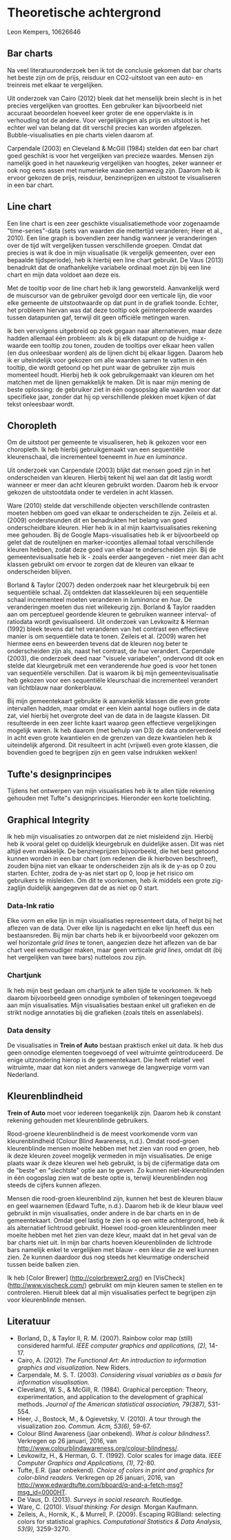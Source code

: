 # Theoretische achtergrond
Leon Kempers, 10626646


## Bar charts
Na veel literatuuronderzoek ben ik tot de conclusie gekomen dat bar charts het beste zijn om de prijs, reisduur en CO2-uitstoot van een auto- en treinreis met elkaar te vergelijken.

Uit onderzoek van Cairo (2012) bleek dat het menselijk brein slecht is in het precies vergelijken van groottes. Een gebruiker kan bijvoorbeeld niet accuraat beoordelen hoeveel keer groter de ene oppervlakte is in verhouding tot de andere. Voor vergelijkingen als prijs en uitstoot is het echter wel van belang dat dit verschil precies kan worden afgelezen. Bubble-visualisaties en pie charts vielen daarom af.

Carpendale (2003) en Cleveland & McGill (1984) stelden dat een bar chart goed geschikt is voor het vergelijken van precieze waardes. Mensen zijn namelijk goed in het nauwkeurig vergelijken van hoogtes, zeker wanneer er ook nog eens assen met numerieke waarden aanwezig zijn. Daarom heb ik ervoor gekozen de prijs, reisduur, benzineprijzen en uitstoot te visualiseren in een bar chart.


## Line chart
Een line chart is een zeer geschikte visualisatiemethode voor zogenaamde "time-series"-data (sets van waarden die mettertijd veranderen; Heer et al., 2010). Een line graph is bovendien zeer handig wanneer je veranderingen over de tijd wilt vergelijken tussen verschillende groepen. Omdat dat precies is wat ik doe in mijn visualisatie (ik vergelijk gemeenten, over een bepaalde tijdsperiode), heb ik hierbij een line chart gebruikt. De Vaus (2013) benadrukt dat de onafhankelijke variabele ordinaal moet zijn bij een line chart en mijn data voldoet aan deze eis.

Met de tooltip voor de line chart heb ik lang geworsteld. Aanvankelijk werd de muiscursor van de gebruiker gevolgd door een verticale lijn, die voor elke gemeente de uitstootwaarde op dat punt in de grafiek toonde. Echter, het probleem hiervan was dat deze tooltip ook geïnterpoleerde waardes tussen datapunten gaf, terwijl dit geen officiële metingen waren.

Ik ben vervolgens uitgebreid op zoek gegaan naar alternatieven, maar deze hadden allemaal één probleem: als ik bij elk datapunt op de huidige x-waarde een tooltip zou tonen, zouden de tooltips over elkaar heen vallen (en dus onleesbaar worden) als de lijnen dicht bij elkaar liggen. Daarom heb ik er uiteindelijk voor gekozen om alle waarden samen te vatten in één tooltip, die wordt getoond op het punt waar de gebruiker zijn muis momenteel houdt. Hierbij heb ik ook gebruikgemaakt van kleuren om het matchen met de lijnen gemakkelijk te maken. Dit is naar mijn mening de beste oplossing: de gebruiker ziet in één oogsopslag alle waarden voor dat specifieke jaar, zonder dat hij op verschillende plekken moet kijken of dat tekst onleesbaar wordt.


## Choropleth
Om de uitstoot per gemeente te visualiseren, heb ik gekozen voor een choropleth. Ik heb hierbij gebruikgemaakt van een sequentiële kleurenschaal, die incrementeel toeneemt in *hue* en *luminance*.

Uit onderzoek van Carpendale (2003) blijkt dat mensen goed zijn in het onderscheiden van kleuren. Hierbij tekent hij wel aan dat dit lastig wordt wanneer er meer dan acht kleuren gebruikt worden. Daarom heb ik ervoor gekozen de uitstootdata onder te verdelen in acht klassen.

Ware (2010) stelde dat verschillende objecten verschillende contrasten moeten hebben om goed van elkaar te onderscheiden te zijn. Zeileis et al. (2009) ondersteunden dit en benadrukten het belang van goed onderscheidbare kleuren. Hier heb ik in al mijn kaartvisualisaties rekening mee gehouden. Bij de Google Maps-visualisaties heb ik er bijvoorbeeld op gelet dat de routelijnen en marker-icoontjes allemaal totaal verschillende kleuren hebben, zodat deze goed van elkaar te onderscheiden zijn. Bij de gemeentevisualisatie heb ik - zoals eerder aangegeven - niet meer dan acht klassen gebruikt om ervoor te zorgen dat de kleuren van elkaar te onderscheiden blijven.

Borland & Taylor (2007) deden onderzoek naar het kleurgebruik bij een sequentiële schaal. Zij ontdekten dat klassekleuren bij een sequentiële schaal incrementeel moeten veranderen in *luminance* en *hue*. De veranderingen moeten dus niet willekeurig zijn. Borland & Taylor raadden aan om perceptueel geordende kleuren te gebruiken wanneer interval- of ratiodata wordt gevisualiseerd. Uit onderzoek van Levkowitz & Herman (1992) bleek tevens dat het veranderen van het contrast een effectieve manier is om sequentiële data te tonen. Zeileis et al. (2009) waren het hiermee eens en beweerden tevens dat de kleuren nog beter te onderscheiden zijn als, naast het contrast, de *hue* verandert. Carpendale (2003), die onderzoek deed naar "visuele variabelen", ondervond dit ook en stelde dat kleurgebruik met een veranderende *hue* goed is voor het tonen van sequentiële verschillen. Dat is waarom ik bij mijn gemeentevisualisatie heb gekozen voor een sequentiële kleurschaal die incrementeel verandert van lichtblauw naar donkerblauw.

Bij mijn gemeentekaart gebruikte ik aanvankelijk klassen die even grote intervallen hadden, maar omdat er een klein aantal hoge outliers in de data zat, viel hierbij het overgrote deel van de data in de laagste klassen. Dit resulteerde in een zeer lichte kaart waarop geen effectieve vergelijkingen mogelijk waren. Ik heb daarom (met behulp van D3) de data onderverdeeld in acht even grote kwantielen en de grenzen van deze kwantielen heb ik uiteindelijk afgerond. Dit resulteert in acht (vrijwel) even grote klassen, die bovendien goed te begrijpen zijn en geen valse indrukken wekken!




## Tufte's designprincipes
Tijdens het ontwerpen van mijn visualisaties heb ik te allen tijde rekening gehouden met Tufte"s designprincipes. Hieronder een korte toelichting.

## Graphical Integrity
Ik heb mijn visualisaties zo ontworpen dat ze niet misleidend zijn. Hierbij heb ik vooral gelet op duidelijk kleurgebruik en duidelijke assen. Dit was niet altijd even makkelijk. De benzineprijzen bijvoorbeeld, die het best getoond kunnen worden in een bar chart (om redenen die ik hierboven beschreef), zouden bijna niet van elkaar te onderscheiden zijn als ik de y-as op 0 zou starten. Echter, zodra de y-as niet start op 0, loop je het risico om gebruikers te misleiden. Om dit te voorkomen, heb ik middels een grote zig-zaglijn duidelijk aangegeven dat de as niet op 0 start.

### Data-Ink ratio
Elke vorm en elke lijn in mijn visualisaties representeert data, of helpt bij het aflezen van de data. Over elke lijn is nagedacht en elke lijn heeft dus een bestaansreden. Bij mijn bar charts heb ik er bijvoorbeeld voor gekozen om wel horizontale *grid lines* te tonen, aangezien deze het aflezen van de bar chart veel eenvoudiger maken, maar geen verticale *grid lines*, omdat dit (bij het vergelijken van twee bars) nutteloos zou zijn.

### Chartjunk
Ik heb mijn best gedaan om chartjunk te allen tijde te voorkomen. Ik heb daarom bijvoorbeeld geen onnodige symbolen of tekeningen toegevoegd aan mijn visualisaties. Mijn visualisaties bestaan enkel uit grafieken en de strikt nodige annotaties bij die grafieken (zoals titels en assenlabels).

### Data density
De visualisaties in **Trein of Auto** bestaan praktisch enkel uit data. Ik heb dus geen onnodige elementen toegevoegd of veel witruimte geïntroduceerd. De enige uitzondering hierop is de gemeentekaart. Die heeft relatief veel witruimte, maar dat kon niet anders vanwege de langwerpige vorm van Nederland.

## Kleurenblindheid
**Trein of Auto** moet voor iedereen toegankelijk zijn. Daarom heb ik constant rekening gehouden met kleurenblinde gebruikers.

Rood-groene kleurenblindheid is de meest voorkomende vorm van kleurenblindheid (Colour Blind Awareness, n.d.). Omdat rood-groen kleurenblinde mensen moeite hebben met het zien van rood en groen, heb ik deze kleuren zoveel mogelijk vermeden in mijn visualisaties. De enige plaats waar ik deze kleuren wel heb gebruikt, is bij de cijfermatige data om de "beste" en "slechtste" optie aan te geven. Zo kunnen niet-kleurenblinden in één oogopslag zien wat de beste optie is, terwijl kleurenblinden nog steeds de cijfers kunnen aflezen.

Mensen die rood-groen kleurenblind zijn, kunnen het best de kleuren blauw en geel waarnemen (Edward Tufte, n.d.). Daarom heb ik de kleur blauw veel gebruikt in mijn visualisaties, onder andere in de bar charts en in de gemeentekaart. Omdat geel lastig te zien is op een witte achtergrond, heb ik als alternatief lichtrood gebruikt. Hoewel rood-groen kleurenblinden meer moeite hebben met het zien van deze kleur, maakt dat in het geval van de bar charts niet uit. In mijn bar charts hoeven kleurenblinden de lichtrode bars namelijk enkel te vergelijken met blauw - een kleur die ze wel kunnen zien. Ze kunnen daardoor dus nog steeds het kleurmatige onderscheid tussen beide balken zien.

Ik heb [Color Brewer] (http://colorbrewer2.org/) en [VisCheck] (http://www.vischeck.com/) gebruikt om mijn kleuren samen te stellen en te controleren. Hieruit bleek dat al mijn visualisaties perfect te begrijpen zijn voor kleurenblinde mensen.


## Literatuur
* Borland, D., & Taylor II, R. M. (2007). Rainbow color map (still) considered harmful. *IEEE computer graphics and applications, (2),* 14-17.
* Cairo, A. (2012). *The Functional Art: An introduction to information graphics and visualization.* New Riders.
* Carpendale, M. S. T. (2003). *Considering visual variables as a basis for information visualisation.*
* Cleveland, W. S., & McGill, R. (1984). Graphical perception: Theory, experimentation, and application to the development of graphical methods. *Journal of the American statistical association, 79(387),* 531-554.
* Heer, J., Bostock, M., & Ogievetsky, V. (2010). A tour through the visualization zoo. *Commun. Acm, 53(6),* 59-67.
* Colour Blind Awareness (jaar onbekend). *What is colour blindness?.* Verkregen op 26 januari, 2016, van http://www.colourblindawareness.org/colour-blindness/.
* Levkowitz, H., & Herman, G. T. (1992). Color scales for image data. *IEEE Computer Graphics and Applications, (1),* 72-80.
* Tufte, E.R. (jaar onbekend). *Choice of colors in print and graphics for color-blind readers.* Verkregen op 26 januari, 2016, van http://www.edwardtufte.com/bboard/q-and-a-fetch-msg?msg_id=0000HT.
* De Vaus, D. (2013). *Surveys in social research.* Routledge.
* Ware, C. (2010). *Visual thinking: For design.* Morgan Kaufmann.
* Zeileis, A., Hornik, K., & Murrell, P. (2009). Escaping RGBland: selecting colors for statistical graphics. *Computational Statistics & Data Analysis, 53(9),* 3259-3270.